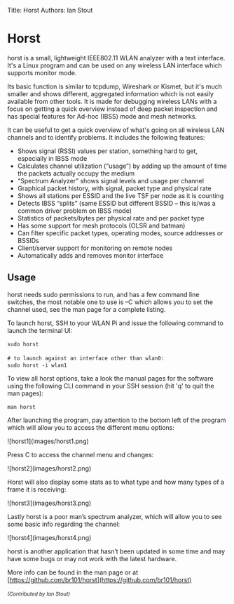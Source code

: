 Title: Horst
Authors: Ian Stout

# Horst

horst is a small, lightweight IEEE802.11 WLAN analyzer with a text interface. It's a Linux program and can be used on any wireless LAN interface which supports monitor mode.

Its basic function is similar to tcpdump, Wireshark or Kismet, but it's much smaller and shows different, aggregated information which is not easily available from other tools. It is made for debugging wireless LANs with a focus on getting a quick overview instead of deep packet inspection and has special features for Ad-hoc (IBSS) mode and mesh networks. 

It can be useful to get a quick overview of what's going on all wireless LAN channels and to identify problems. It includes the following features:

* Shows signal (RSSI) values per station, something hard to get, especially in IBSS mode
* Calculates channel utilization (“usage”) by adding up the amount of time the packets actually occupy the medium
* “Spectrum Analyzer” shows signal levels and usage per channel
* Graphical packet history, with signal, packet type and physical rate
* Shows all stations per ESSID and the live TSF per node as it is counting
* Detects IBSS “splits” (same ESSID but different BSSID – this is/was a common driver problem on IBSS mode)
* Statistics of packets/bytes per physical rate and per packet type
* Has some support for mesh protocols (OLSR and batman)
* Can filter specific packet types, operating modes, source addresses or BSSIDs
* Client/server support for monitoring on remote nodes
* Automatically adds and removes monitor interface

## Usage

horst needs sudo permissions to run, and has a few command line switches, the most notable one to use is –C which allows you to set the channel used, see the man page for a complete listing. 

To launch horst, SSH to your WLAN Pi and issue the following command to launch the terminal UI:

```
sudo horst

# to launch against an interface other than wlan0:
sudo horst -i wlan1
```

To view all horst options, take a look the manual pages for the software using the following CLI command in your SSH session (hit 'q' to quit the man pages):

```
man horst
```

After launching the program, pay attention to the bottom left of the program which will allow you to access the different menu options:
<div style="float: center;">
![horst1](images/horst1.png)
</div>

Press C to access the channel menu and changes:
<div style="float: center;">
![horst2](images/horst2.png)
</div>

Horst will also display some stats as to what type and how many types of a frame it is receiving:
<div style="float: center;">
![horst3](images/horst3.png)
</div>

Lastly horst is a poor man’s spectrum analyzer, which will allow you to see some basic info regarding the channel:
<div style="float: center;">
![horst4](images/horst4.png)
</div>

horst is another application that hasn’t been updated in some time and may have some bugs or may not work with the latest hardware. 

More info can be found in the man page or at [https://github.com/br101/horst](https://github.com/br101/horst)


<!-- Link list -->

<small><i>(Contributed by Ian Stout)</i></small>

